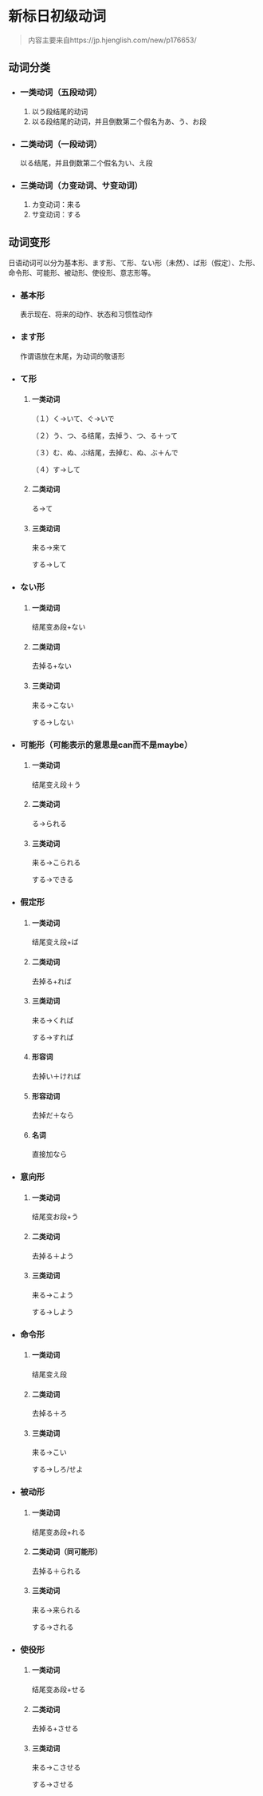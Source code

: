 # 新标日初级动词

> 内容主要来自https://jp.hjenglish.com/new/p176653/
>

## 动词分类

- ### 一类动词（五段动词）

  1. 以う段结尾的动词
  2. 以る段结尾的动词，并且倒数第二个假名为あ、う、お段

- ### 二类动词（一段动词）

  以る结尾，并且倒数第二个假名为い、え段

- ### 三类动词（カ变动词、サ变动词）

  1. カ变动词：来る
  2. サ变动词：する

## 动词变形

日语动词可以分为基本形、ます形、て形、ない形（未然）、ば形（假定）、た形、命令形、可能形、被动形、使役形、意志形等。

- ### 基本形 

  表示现在、将来的动作、状态和习惯性动作

- ### ます形

  作谓语放在末尾，为动词的敬语形

- ### て形

  1. #### 一类动词

     （１）く→いて、ぐ→いで

     （２）う、つ、る结尾，去掉う、つ、る＋って

     （３）む、ぬ、ぶ结尾，去掉む、ぬ、ぶ＋んで

     （４）す→して

  2. #### 二类动词

     る→て

  3. #### 三类动词

     来る→来て

     する→して

- ### ない形

  1. #### 一类动词

     结尾变あ段+ない 

  2. #### 二类动词

     去掉る+ない

  3. #### 三类动词

     来る→こない

     する→しない

- ### 可能形（可能表示的意思是can而不是maybe）

  1. #### 一类动词

     结尾变え段＋う

  2. #### 二类动词

     る→られる

  3. #### 三类动词

     来る→こられる

     する→できる
  
- ### 假定形

  1. #### 一类动词

     结尾变え段+ば

  2. #### 二类动词

     去掉る+れば

  3. #### 三类动词

     来る→くれば

     する→すれば

  4. #### 形容词

     去掉い＋ければ

  5. #### 形容动词

     去掉だ＋なら

  6. #### 名词

     直接加なら

- ### 意向形

  1. #### 一类动词

     结尾变お段+う

  2. #### 二类动词

     去掉る＋よう

  3. #### 三类动词

     来る→こよう

     する→しよう

- ### 命令形

  1. #### 一类动词

     结尾变え段

  2. #### 二类动词

     去掉る＋ろ

  3. #### 三类动词

     来る→こい

     する→しろ/せよ

- ### 被动形

  1. #### 一类动词

     结尾变あ段+れる

  2. #### 二类动词（同可能形）

     去掉る＋られる

  3. #### 三类动词

     来る→来られる

     する→される

- ### 使役形

  1. #### 一类动词

     结尾变あ段+せる

  2. #### 二类动词

     去掉る+させる

  3. #### 三类动词

     来る→こさせる

     する→させる

